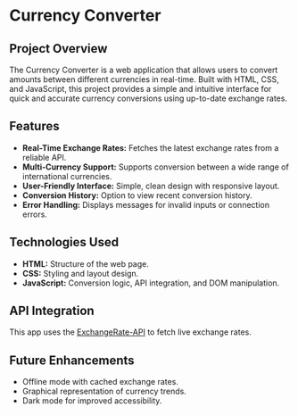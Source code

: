 # Currency Converter

## Project Overview
The Currency Converter is a web application that allows users to convert amounts between different currencies in real-time. Built with HTML, CSS, and JavaScript, this project provides a simple and intuitive interface for quick and accurate currency conversions using up-to-date exchange rates.

## Features
- **Real-Time Exchange Rates:** Fetches the latest exchange rates from a reliable API.
- **Multi-Currency Support:** Supports conversion between a wide range of international currencies.
- **User-Friendly Interface:** Simple, clean design with responsive layout.
- **Conversion History:** Option to view recent conversion history.
- **Error Handling:** Displays messages for invalid inputs or connection errors.

## Technologies Used
- **HTML:** Structure of the web page.
- **CSS:** Styling and layout design.
- **JavaScript:** Conversion logic, API integration, and DOM manipulation.

## API Integration
This app uses the [ExchangeRate-API](https://www.exchangerate-api.com/) to fetch live exchange rates.

## Future Enhancements
- Offline mode with cached exchange rates.
- Graphical representation of currency trends.
- Dark mode for improved accessibility.

